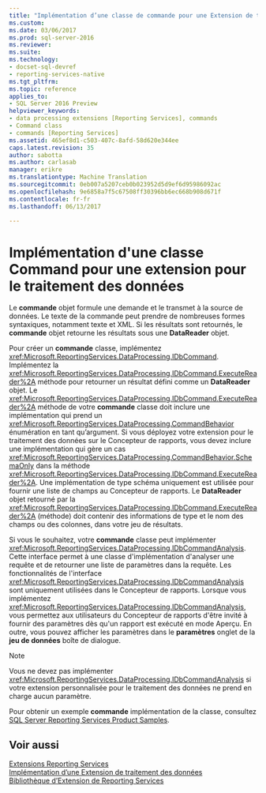 ```yaml
---
title: "Implémentation d’une classe de commande pour une Extension de traitement de données | Documents Microsoft"
ms.custom: 
ms.date: 03/06/2017
ms.prod: sql-server-2016
ms.reviewer: 
ms.suite: 
ms.technology:
- docset-sql-devref
- reporting-services-native
ms.tgt_pltfrm: 
ms.topic: reference
applies_to:
- SQL Server 2016 Preview
helpviewer_keywords:
- data processing extensions [Reporting Services], commands
- Command class
- commands [Reporting Services]
ms.assetid: 465ef8d1-c503-407c-8afd-58d620e344ee
caps.latest.revision: 35
author: sabotta
ms.author: carlasab
manager: erikre
ms.translationtype: Machine Translation
ms.sourcegitcommit: 0eb007a5207ceb0b023952d5d9ef6d95986092ac
ms.openlocfilehash: 9e6858a7f5c67508ff30396bb6ec668b908d671f
ms.contentlocale: fr-fr
ms.lasthandoff: 06/13/2017

---
```

# <a name="implementing-a-command-class-for-a-data-processing-extension"></a>Implémentation d'une classe Command pour une extension pour le traitement des données
  Le **commande** objet formule une demande et le transmet à la source de données. Le texte de la commande peut prendre de nombreuses formes syntaxiques, notamment texte et XML. Si les résultats sont retournés, le **commande** objet retourne les résultats sous une **DataReader** objet.  
  
 Pour créer un **commande** classe, implémentez <xref:Microsoft.ReportingServices.DataProcessing.IDbCommand>. Implémentez la <xref:Microsoft.ReportingServices.DataProcessing.IDbCommand.ExecuteReader%2A> méthode pour retourner un résultat défini comme un **DataReader** objet. Le <xref:Microsoft.ReportingServices.DataProcessing.IDbCommand.ExecuteReader%2A> méthode de votre **commande** classe doit inclure une implémentation qui prend un <xref:Microsoft.ReportingServices.DataProcessing.CommandBehavior> énumération en tant qu’argument. Si vous déployez votre extension pour le traitement des données sur le Concepteur de rapports, vous devez inclure une implémentation qui gère un cas <xref:Microsoft.ReportingServices.DataProcessing.CommandBehavior.SchemaOnly> dans la méthode <xref:Microsoft.ReportingServices.DataProcessing.IDbCommand.ExecuteReader%2A>. Une implémentation de type schéma uniquement est utilisée pour fournir une liste de champs au Concepteur de rapports. Le **DataReader** objet retourné par la <xref:Microsoft.ReportingServices.DataProcessing.IDbCommand.ExecuteReader%2A> (méthode) doit contenir des informations de type et le nom des champs ou des colonnes, dans votre jeu de résultats.  
  
 Si vous le souhaitez, votre **commande** classe peut implémenter <xref:Microsoft.ReportingServices.DataProcessing.IDbCommandAnalysis>. Cette interface permet à une classe d'implémentation d'analyser une requête et de retourner une liste de paramètres dans la requête. Les fonctionnalités de l'interface <xref:Microsoft.ReportingServices.DataProcessing.IDbCommandAnalysis> sont uniquement utilisées dans le Concepteur de rapports. Lorsque vous implémentez <xref:Microsoft.ReportingServices.DataProcessing.IDbCommandAnalysis>, vous permettez aux utilisateurs du Concepteur de rapports d'être invité à fournir des paramètres dès qu'un rapport est exécuté en mode Aperçu. En outre, vous pouvez afficher les paramètres dans le **paramètres** onglet de la **jeu de données** boîte de dialogue.  
  
> [!NOTE]  
>  Vous ne devez pas implémenter <xref:Microsoft.ReportingServices.DataProcessing.IDbCommandAnalysis> si votre extension personnalisée pour le traitement des données ne prend en charge aucun paramètre.  
  
 Pour obtenir un exemple **commande** implémentation de la classe, consultez [SQL Server Reporting Services Product Samples](http://go.microsoft.com/fwlink/?LinkId=177889).  
  
## <a name="see-also"></a>Voir aussi  
 [Extensions Reporting Services](../../../reporting-services/extensions/reporting-services-extensions.md)   
 [Implémentation d’une Extension de traitement des données](../../../reporting-services/extensions/data-processing/implementing-a-data-processing-extension.md)   
 [Bibliothèque d’Extension de Reporting Services](../../../reporting-services/extensions/reporting-services-extension-library.md)  
  
  
